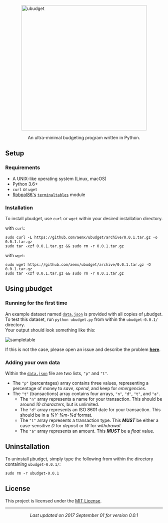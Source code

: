<img src = "https://www.dropbox.com/s/70f6rflcanagapl/ubudget.png?raw=1" alt = "ubudget" style = "width: 400px; display: block; margin: auto"/>

<p style = "text-align: center;">An ultra-minimal budgeting program written in Python.</p>

## Setup

### Requirements
- A UNIX-like operating system (Linux, macOS)
- Python 3.6+
- `curl` or `wget`
- [Robpol86's](https://github.com/Robpol86) [`terminaltables`](https://github.com/Robpol86/terminaltables) module

### Installation

To install μbudget, use `curl` or `wget` within your desired installation directory.

with `curl`:

```
sudo curl -L https://github.com/aemx/ubudget/archive/0.0.1.tar.gz -o 0.0.1.tar.gz
sudo tar -xzf 0.0.1.tar.gz && sudo rm -r 0.0.1.tar.gz
```

with `wget`:

```
sudo wget https://github.com/aemx/ubudget/archive/0.0.1.tar.gz -O 0.0.1.tar.gz
sudo tar -xzf 0.0.1.tar.gz && sudo rm -r 0.0.1.tar.gz
```

## Using μbudget

### Running for the first time

An example dataset named [`data.json`](https://github.com/aemx/ubudget/blob/master/data.json) is provided with all copies of μbudget. To test this dataset, run `python ubudget.py` from within the `ubudget-0.0.1/` directory.  
Your output should look something like this:

<img src = "https://www.dropbox.com/s/oxlwni8nkuep78r/sampletable.png?raw=1" alt = "sampletable"/>

If this is not the case, please open an issue and describe the problem [**here**](https://github.com/robbyrussell/oh-my-zsh/issues).

### Adding your own data

Within the [`data.json`](https://github.com/aemx/ubudget/blob/master/data.json) file are two lists, `"p"` and `"t"`.
- The `"p"` (percentages) array contains three values, representing a percentage of money to _save_, _spend_, and keep for _emergencies_.
- The `"t"` (transactions) array contains four arrays, `"n"`, `"d"`, `"t"`, and `"a"`.
    - The `"n"` array represents a name for your transaction. This should be around _10 characters_, but is unlimited.
    - The `"d"` array represents an ISO 8601 date for your transaction. This should be in a _%Y-%m-%d_ format.
    - The `"t"` array represents a transaction type. This _**MUST**_ be either a case-sensitive _D_ for _deposit_ or _W_ for _withdrawal_.
    - The `"a"` array represents an amount. This _**MUST**_ be a _float_ value.

## Uninstallation

To uninstall μbudget, simply type the following from within the directory containing `ubudget-0.0.1/`:
```
sudo rm -r ubudget-0.0.1
```

## License

This project is licensed under the [MIT License](https://github.com/aemx/ubudget/blob/master/LICENSE).
  
---
_<p style = "text-align: center;">Last updated on 2017 September 01 for version 0.0.1</p>_